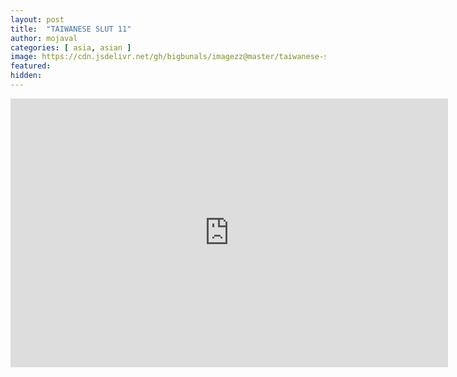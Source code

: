 ```yaml
---
layout: post
title:  "TAIWANESE SLUT 11"
author: mojaval
categories: [ asia, asian ]
image: https://cdn.jsdelivr.net/gh/bigbunals/imagezz@master/taiwanese-slut-11___db469009bd85a4be94a3a235fbac5a8fefc83122.mp4.jpg
featured: 
hidden: 
---
```


<iframe src="https://openload.co/embed/qZRelpRNexg/taiwanese-slut-11___db469009bd85a4be94a3a235fbac5a8fefc83122.mp4" scrolling="no" frameborder="0" width="700" height="430" allowfullscreen="true" webkitallowfullscreen="true" mozallowfullscreen="true"></iframe>